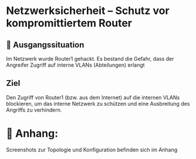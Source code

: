 # Netzwerksicherheit – Schutz vor kompromittiertem Router 

## 📝 Ausgangssituation
Im Netzwerk wurde Router1 gehackt. Es bestand die Gefahr, dass der Angreifer Zugriff auf interne VLANs (Abteilungen) erlangt
## Ziel
Den Zugriff von Router1 (bzw. aus dem Internet) auf die internen VLANs blockieren, um das interne Netzwerk zu schützen und eine Ausbreitung des Angriffs zu verhindern.

# 📎 Anhang:
Screenshots zur Topologie und Konfiguration befinden sich im Anhang
